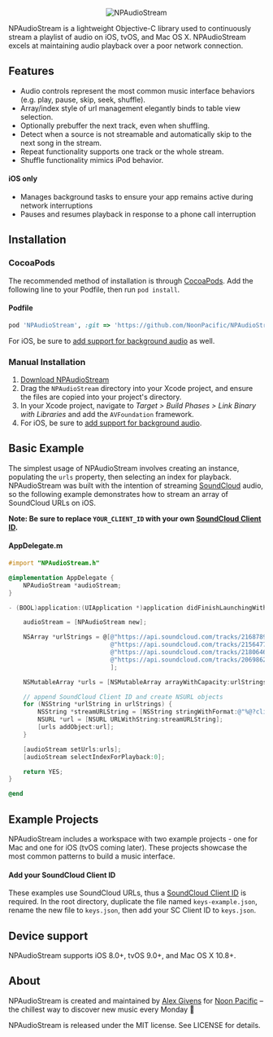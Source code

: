 <p align="center" >
    <img src="http://alexgivens.com/npaudiostream-header.png" alt="NPAudioStream" title="NPAudioStream"
</p>

NPAudioStream is a lightweight Objective-C library used to continuously stream a playlist of audio on iOS, tvOS, and Mac OS X. NPAudioStream excels at maintaining audio playback over a poor network connection.

## Features

- Audio controls represent the most common music interface behaviors (e.g. play, pause, skip, seek, shuffle).
- Array/index style of url management elegantly binds to table view selection.
- Optionally prebuffer the next track, even when shuffling.
- Detect when a source is not streamable and automatically skip to the next song in the stream.
- Repeat functionality supports one track or the whole stream.
- Shuffle functionality mimics iPod behavior.

#### iOS only

- Manages background tasks to ensure your app remains active during network interruptions
- Pauses and resumes playback in response to a phone call interruption

## Installation

### CocoaPods

The recommended method of installation is through [CocoaPods](http://cocoapods.org). Add the following line to your Podfile, then run `pod install`.

#### Podfile

```ruby
pod 'NPAudioStream', :git => 'https://github.com/NoonPacific/NPAudioStream.git'
```

For iOS, be sure to [add support for background audio](https://developer.apple.com/library/ios/documentation/iPhone/Conceptual/iPhoneOSProgrammingGuide/BackgroundExecution/BackgroundExecution.html#//apple_ref/doc/uid/TP40007072-CH4-SW26) as well.

### Manual Installation

1. [Download NPAudioStream](https://github.com/NoonPacific/NPAudioStream/archive/master.zip)
2. Drag the `NPAudioStream` directory into your Xcode project, and ensure the files are copied into your project's directory.
3. In your Xcode project, navigate to *Target > Build Phases > Link Binary with Libraries* and add the `AVFoundation` framework.
4. For iOS, be sure to [add support for background audio](https://developer.apple.com/library/ios/documentation/iPhone/Conceptual/iPhoneOSProgrammingGuide/BackgroundExecution/BackgroundExecution.html#//apple_ref/doc/uid/TP40007072-CH4-SW26).

## Basic Example

The simplest usage of NPAudioStream involves creating an instance, populating the `urls` property, then selecting an index for playback. NPAudioStream was built with the intention of streaming [SoundCloud](https://soundcloud.com) audio, so the following example demonstrates how to stream an array of SoundCloud URLs on iOS.

**Note: Be sure to replace `YOUR_CLIENT_ID` with your own [SoundCloud Client ID](http://soundcloud.com/you/apps_).**

#### AppDelegate.m

```objective-c
#import "NPAudioStream.h"

@implementation AppDelegate {
    NPAudioStream *audioStream;
}

- (BOOL)application:(UIApplication *)application didFinishLaunchingWithOptions:(NSDictionary *)launchOptions {

    audioStream = [NPAudioStream new];

    NSArray *urlStrings = @[@"https://api.soundcloud.com/tracks/216878983/stream",
                            @"https://api.soundcloud.com/tracks/215647717/stream",
                            @"https://api.soundcloud.com/tracks/218064667/stream",
                            @"https://api.soundcloud.com/tracks/206986247/stream"
                            ];

    NSMutableArray *urls = [NSMutableArray arrayWithCapacity:urlStrings.count];

    // append SoundCloud Client ID and create NSURL objects
    for (NSString *urlString in urlStrings) {
        NSString *streamURLString = [NSString stringWithFormat:@"%@?client_id=YOUR_CLIENT_ID", urlString];
        NSURL *url = [NSURL URLWithString:streamURLString];
        [urls addObject:url];
    }

    [audioStream setUrls:urls];
    [audioStream selectIndexForPlayback:0];

    return YES;
}

@end
```

## Example Projects

NPAudioStream includes a workspace with two example projects - one for Mac and one for iOS (tvOS coming later). These projects showcase the most common patterns to build a music interface.

#### Add your SoundCloud Client ID

These examples use SoundCloud URLs, thus a [SoundCloud Client ID](http://soundcloud.com/you/apps_) is required. In the root directory, duplicate the file named `keys-example.json`, rename the new file to `keys.json`, then add your SC Client ID to `keys.json`.

## Device support

NPAudioStream supports iOS 8.0+, tvOS 9.0+, and Mac OS X 10.8+.

## About

NPAudioStream is created and maintained by [Alex Givens](https://github.com/AlexGivens) for [Noon Pacific](http://noonpacific.com) – the chillest way to discover new music every Monday 🌴

NPAudioStream is released under the MIT license. See LICENSE for details.
